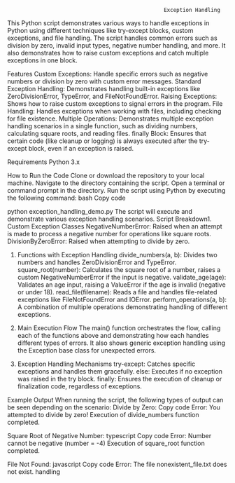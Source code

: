                                                       Exception Handling
This Python script demonstrates various ways to handle exceptions in Python using different techniques like try-except blocks, custom exceptions, and file handling. The script handles common errors such as division by zero, invalid input types, negative number handling, and more. It also demonstrates how to raise custom exceptions and catch multiple exceptions in one block.

Features
Custom Exceptions: Handle specific errors such as negative numbers or division by zero with custom error messages.
Standard Exception Handling: Demonstrates handling built-in exceptions like ZeroDivisionError, TypeError, and FileNotFoundError.
Raising Exceptions: Shows how to raise custom exceptions to signal errors in the program.
File Handling: Handles exceptions when working with files, including checking for file existence.
Multiple Operations: Demonstrates multiple exception handling scenarios in a single function, such as dividing numbers, calculating square roots, and reading files.
finally Block: Ensures that certain code (like cleanup or logging) is always executed after the try-except block, even if an exception is raised.

Requirements
Python 3.x

How to Run the Code
Clone or download the repository to your local machine.
Navigate to the directory containing the script.
Open a terminal or command prompt in the directory.
Run the script using Python by executing the following command:
bash
Copy code

python exception_handling_demo.py
The script will execute and demonstrate various exception handling scenarios.
Script Breakdown1. Custom Exception Classes
NegativeNumberError: Raised when an attempt is made to process a negative number for operations like square roots.
DivisionByZeroError: Raised when attempting to divide by zero.

1. Functions with Exception Handling
divide_numbers(a, b): Divides two numbers and handles ZeroDivisionError and TypeError.
square_root(number): Calculates the square root of a number, raises a custom NegativeNumberError if the input is negative.
validate_age(age): Validates an age input, raising a ValueError if the age is invalid (negative or under 18).
read_file(filename): Reads a file and handles file-related exceptions like FileNotFoundError and IOError.
perform_operations(a, b): A combination of multiple operations demonstrating handling of different exceptions.

2. Main Execution Flow
The main() function orchestrates the flow, calling each of the functions above and demonstrating how each handles different types of errors.
It also shows generic exception handling using the Exception base class for unexpected errors.

3. Exception Handling Mechanisms
try-except: Catches specific exceptions and handles them gracefully.
else: Executes if no exception was raised in the try block.
finally: Ensures the execution of cleanup or finalization code, regardless of exceptions.

Example Output
When running the script, the following types of output can be seen depending on the scenario:
Divide by Zero:
Copy code
Error: You attempted to divide by zero!
Execution of divide_numbers function completed.

Square Root of Negative Number:
typescript
Copy code
Error: Number cannot be negative (number = -4)
Execution of square_root function completed.

File Not Found:
javascript
Copy code
Error: The file nonexistent_file.txt does not exist.
handling
